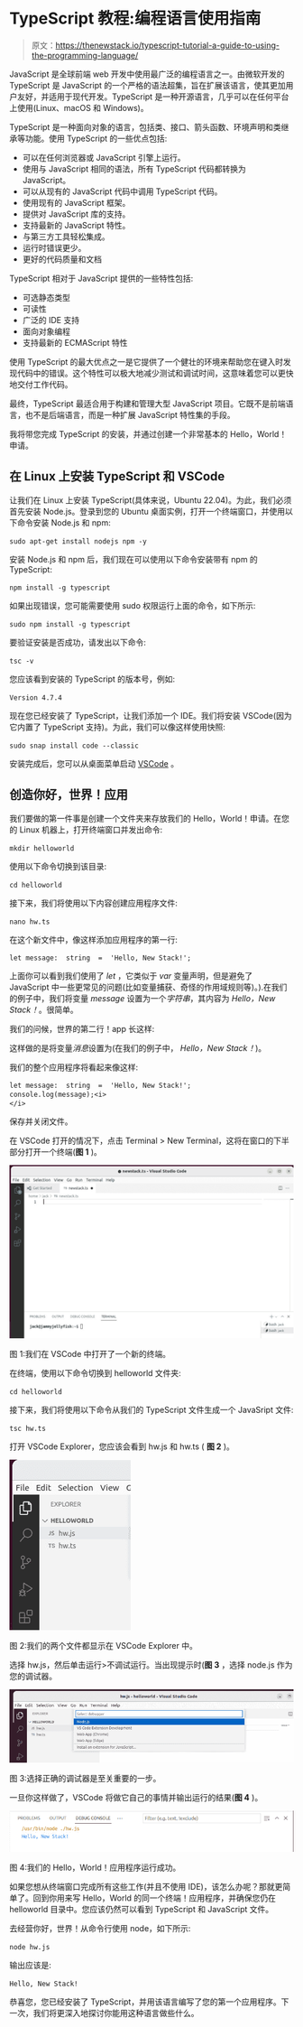 # TypeScript 教程:编程语言使用指南

> 原文：<https://thenewstack.io/typescript-tutorial-a-guide-to-using-the-programming-language/>

JavaScript 是全球前端 web 开发中使用最广泛的编程语言之一。由微软开发的 TypeScript 是 JavaScript 的一个严格的语法超集，旨在扩展该语言，使其更加用户友好，并适用于现代开发。TypeScript 是一种开源语言，几乎可以在任何平台上使用(Linux、macOS 和 Windows)。

TypeScript 是一种面向对象的语言，包括类、接口、箭头函数、环境声明和类继承等功能。使用 TypeScript 的一些优点包括:

*   可以在任何浏览器或 JavaScript 引擎上运行。
*   使用与 JavaScript 相同的语法，所有 TypeScript 代码都转换为 JavaScript。
*   可以从现有的 JavaScript 代码中调用 TypeScript 代码。
*   使用现有的 JavaScript 框架。
*   提供对 JavaScript 库的支持。
*   支持最新的 JavaScript 特性。
*   与第三方工具轻松集成。
*   运行时错误更少。
*   更好的代码质量和文档

TypeScript 相对于 JavaScript 提供的一些特性包括:

*   可选静态类型
*   可读性
*   广泛的 IDE 支持
*   面向对象编程
*   支持最新的 ECMAScript 特性

使用 TypeScript 的最大优点之一是它提供了一个健壮的环境来帮助您在键入时发现代码中的错误。这个特性可以极大地减少测试和调试时间，这意味着您可以更快地交付工作代码。

最终，TypeScript 最适合用于构建和管理大型 JavaScript 项目。它既不是前端语言，也不是后端语言，而是一种扩展 JavaScript 特性集的手段。

我将带您完成 TypeScript 的安装，并通过创建一个非常基本的 Hello，World！申请。

## 在 Linux 上安装 TypeScript 和 VSCode

让我们在 Linux 上安装 TypeScript(具体来说，Ubuntu 22.04)。为此，我们必须首先安装 Node.js。登录到您的 Ubuntu 桌面实例，打开一个终端窗口，并使用以下命令安装 Node.js 和 npm:

`sudo apt-get install nodejs npm -y`

安装 Node.js 和 npm 后，我们现在可以使用以下命令安装带有 npm 的 TypeScript:

`npm install -g typescript`

如果出现错误，您可能需要使用 sudo 权限运行上面的命令，如下所示:

`sudo npm install -g typescript`

要验证安装是否成功，请发出以下命令:

`tsc -v`

您应该看到安装的 TypeScript 的版本号，例如:

`Version 4.7.4`

现在您已经安装了 TypeScript，让我们添加一个 IDE。我们将安装 VSCode(因为它内置了 TypeScript 支持)。为此，我们可以像这样使用快照:

`sudo snap install code --classic`

安装完成后，您可以从桌面菜单启动 [VSCode](https://code.visualstudio.com/) 。

## 创造你好，世界！应用

我们要做的第一件事是创建一个文件夹来存放我们的 Hello，World！申请。在您的 Linux 机器上，打开终端窗口并发出命令:

`mkdir helloworld`

使用以下命令切换到该目录:

`cd helloworld`

接下来，我们将使用以下内容创建应用程序文件:

`nano hw.ts`

在这个新文件中，像这样添加应用程序的第一行:

```
let message:  string  =  'Hello, New Stack!';

```

上面你可以看到我们使用了 *let* ，它类似于 *var* 变量声明，但是避免了 JavaScript 中一些更常见的问题(比如变量捕获、奇怪的作用域规则等)。).在我们的例子中，我们将变量 *message* 设置为一个*字符串*，其内容为 *Hello，New Stack！*。很简单。

我们的问候，世界的第二行！app 长这样:

这样做的是将变量*消息*设置为(在我们的例子中， *Hello，New Stack！*)。

我们的整个应用程序将看起来像这样:

```
let message:  string  =  'Hello, New Stack!';
console.log(message);<i>
</i>

```

保存并关闭文件。

在 VSCode 打开的情况下，点击 Terminal > New Terminal，这将在窗口的下半部分打开一个终端(**图 1** )。

![Figure 1: We've opened a new terminal within VSCode.](img/f165197f0b961131c5b11233a21e3158.png)

图 1:我们在 VSCode 中打开了一个新的终端。

在终端，使用以下命令切换到 helloworld 文件夹:

`cd helloworld`

接下来，我们将使用以下命令从我们的 TypeScript 文件生成一个 JavaSript 文件:

`tsc hw.ts`

打开 VSCode Explorer，您应该会看到 hw.js 和 hw.ts ( **图 2** )。

![](img/3d9b9eca79904fdb9c802f05cbab73b5.png)

图 2:我们的两个文件都显示在 VSCode Explorer 中。

选择 hw.js，然后单击运行>不调试运行。当出现提示时(**图 3** ，选择 node.js 作为您的调试器。

![Figure 3: Selecting the correct debugger is a crucial step.](img/bcaaca14ac4cc1061781debd7513c38f.png)

图 3:选择正确的调试器是至关重要的一步。

一旦你这样做了，VSCode 将做它自己的事情并输出运行的结果(**图 4** )。

![Figure 4: Our Hello, World! app run was a success.](img/edf2853b3d2539e45b2b7521f2ca2c8f.png)

图 4:我们的 Hello，World！应用程序运行成功。

如果您想从终端窗口完成所有这些工作(并且不使用 IDE)，该怎么办呢？那就更简单了。回到你用来写 Hello，World 的同一个终端！应用程序，并确保您仍在 helloworld 目录中。您应该仍然可以看到 TypeScript 和 JavaScript 文件。

去经营你好，世界！从命令行使用 node，如下所示:

`node hw.js`

输出应该是:

`Hello, New Stack!`

恭喜您，您已经安装了 TypeScript，并用该语言编写了您的第一个应用程序。下一次，我们将更深入地探讨你能用这种语言做些什么。

<svg xmlns:xlink="http://www.w3.org/1999/xlink" viewBox="0 0 68 31" version="1.1"><title>Group</title> <desc>Created with Sketch.</desc></svg>